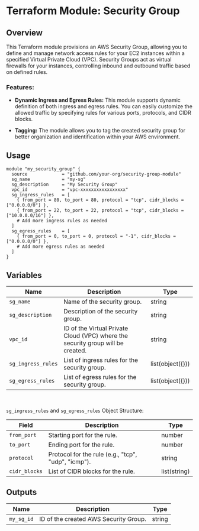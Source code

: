 # Terraform Module: Security Group

## Overview

This Terraform module provisions an AWS Security Group, allowing you to define and manage network access rules for your EC2 instances within a specified Virtual Private Cloud (VPC). Security Groups act as virtual firewalls for your instances, controlling inbound and outbound traffic based on defined rules.

### Features:
- <b>Dynamic Ingress and Egress Rules:</b> This module supports dynamic definition of both ingress and egress rules. You can easily customize the allowed traffic by specifying rules for various ports, protocols, and CIDR blocks.
  
- <b>Tagging:</b> The module allows you to tag the created security group for better organization and identification within your AWS environment.

## Usage

```
module "my_security_group" {
  source             = "github.com/your-org/security-group-module"
  sg_name            = "my-sg"
  sg_description     = "My Security Group"
  vpc_id             = "vpc-xxxxxxxxxxxxxxxxx"
  sg_ingress_rules   = [
    { from_port = 80, to_port = 80, protocol = "tcp", cidr_blocks = ["0.0.0.0/0"] },
    { from_port = 22, to_port = 22, protocol = "tcp", cidr_blocks = ["10.0.0.0/16"] },
    # Add more ingress rules as needed
  ]
  sg_egress_rules    = [
    { from_port = 0, to_port = 0, protocol = "-1", cidr_blocks = ["0.0.0.0/0"] },
    # Add more egress rules as needed
  ]
}
```

## Variables

| Name                  | Description                                       | Type               |
|-----------------------|---------------------------------------------------|--------------------|
| `sg_name`             | Name of the security group.                       | string             |
| `sg_description`      | Description of the security group.                | string             |
| `vpc_id`              | ID of the Virtual Private Cloud (VPC) where the security group will be created. | string |
| `sg_ingress_rules`    | List of ingress rules for the security group.     | list(object({}))   |
| `sg_egress_rules`     | List of egress rules for the security group.      | list(object({}))   |

<br />

`sg_ingress_rules` and `sg_egress_rules` Object Structure:

| Field          | Description                                     | Type               |
|-----------------|-------------------------------------------------|--------------------|
| `from_port`     | Starting port for the rule.                      | number             |
| `to_port`       | Ending port for the rule.                        | number             |
| `protocol`      | Protocol for the rule (e.g., "tcp", "udp", "icmp"). | string          |
| `cidr_blocks`   | List of CIDR blocks for the rule.                | list(string)       |



## Outputs

| Name                | Description                                   | Type   |
|---------------------|-----------------------------------------------|--------|
| `my_sg_id`          | ID of the created AWS Security Group.          | string |
